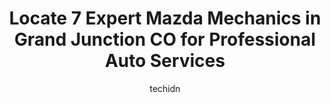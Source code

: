 ---
layout: ampstory
image: https://images.unsplash.com/photo-1580151297944-7c4cedd0c5b2?ixlib=rb-4.0.3&ixid=MnwxMjA3fDB8MHxwaG90by1wYWdlfHx8fGVufDB8fHx8&auto=format&fit=crop&w=640&h=853&q=80
author: techidn
featured: false
description: Looking for reliable and skilled Mazda Mechanic in Grand Junction CO, USA? Your search ends here with the 7 best Mazda Mechanic in town. With their expertise and commitment to delivering exc
title: Locate 7 Expert Mazda Mechanics in Grand Junction CO for Professional Auto Services
cover:
   title: Locate 7 Expert Mazda Mechanics in Grand Junction CO for Professional Auto Services
   subtitle: Rickpate
   background: https://images.unsplash.com/photo-1580151297944-7c4cedd0c5b2?ixlib=rb-4.0.3&ixid=MnwxMjA3fDB8MHxwaG90by1wYWdlfHx8fGVufDB8fHx8&auto=format&fit=crop&w=640&h=853&q=80

pages: 
 - layout: thirds
   top: <h1>#1 Grand Junction Subaru</h1>
   bottom: "<p>I went to Grand Junction Subaru after searching online and narrowing my search to 3 vehicles that were either at the VW or Subaru lots. Lyle introduced himself, listened </p>"
   background: https://www.knot35.com/toplist/wp-content/uploads/2023/06/best-mazda-mechanic-1-in-grand-junction-co-1685834202.jpeg
   backgroundblur: true
 - layout: thirds
   top: <h1>#2 Scottys Complete Car Care Center</h1>
   bottom: "<p>437 Pitkin Ave, Grand Junction, CO 81501, United States</p>"
   background: https://www.knot35.com/toplist/wp-content/uploads/2023/06/best-mazda-mechanic-2-in-grand-junction-co-1685834202.jpeg
   cta:
      link: https://www.knot35.com/toplist/locate-7-expert-mazda-mechanics-in-grand-junction-co-for-professional-auto-services/
      text: Locate 7 Expert Mazda Mechanics in Grand Junction CO for Professional Auto Services
 - layout: thirds
   top: <h1>#3 Grand Junction Volkswagen</h1>
   bottom: "<p>653 Market St, Grand Junction, CO 81505, United States</p>"
   background: https://www.knot35.com/toplist/wp-content/uploads/2023/06/best-mazda-mechanic-3-in-grand-junction-co-1685834203.jpeg
   cta:
      link: https://www.knot35.com/toplist/locate-7-expert-mazda-mechanics-in-grand-junction-co-for-professional-auto-services/
      text: Locate 7 Expert Mazda Mechanics in Grand Junction CO for Professional Auto Services
 - layout: thirds
   top: <h1>#4 Red Rock Honda</h1>
   bottom: "<p>748 N 1st St, Grand Junction, CO 81501, United States</p>"
   background: https://images.unsplash.com/photo-1620421680010-0766ff230392?ixlib=rb-4.0.3&ixid=MnwxMjA3fDB8MHxwaG90by1wYWdlfHx8fGVufDB8fHx8&auto=format&fit=crop&w=640&h=853&q=80
   cta:
      link: https://www.knot35.com/toplist/locate-7-expert-mazda-mechanics-in-grand-junction-co-for-professional-auto-services/
      text: Locate 7 Expert Mazda Mechanics in Grand Junction CO for Professional Auto Services
 - layout: thirds
   top: <h1>#5 Clark Auto</h1>
   bottom: "<p>840 Pitkin Ave, Grand Junction, CO 81501, United States</p>"
   background: https://images.unsplash.com/photo-1595364397663-fca4f075d796?ixlib=rb-4.0.3&ixid=MnwxMjA3fDB8MHxwaG90by1wYWdlfHx8fGVufDB8fHx8&auto=format&fit=crop&w=640&h=853&q=80
   cta:
      link: https://www.knot35.com/toplist/locate-7-expert-mazda-mechanics-in-grand-junction-co-for-professional-auto-services/
      text: Locate 7 Expert Mazda Mechanics in Grand Junction CO for Professional Auto Services
 - layout: thirds
   top: <h1>#6 Kissner Motors</h1>
   bottom: "<p>2584 Hwy 6 & 50, Grand Junction, CO 81501, United States</p>"
   background: https://images.unsplash.com/photo-1602536052359-ef94c21c5948?ixlib=rb-4.0.3&ixid=MnwxMjA3fDB8MHxwaG90by1wYWdlfHx8fGVufDB8fHx8&auto=format&fit=crop&w=640&h=853&q=80
   cta:
      link: https://www.knot35.com/toplist/locate-7-expert-mazda-mechanics-in-grand-junction-co-for-professional-auto-services/
      text: Locate 7 Expert Mazda Mechanics in Grand Junction CO for Professional Auto Services
 - layout: thirds
   top: <h1>#7 Antonellis Advanced Automotive</h1>
   bottom: "<p>365 Bonny St, Grand Junction, CO 81501, United States</p>"
   background: https://plus.unsplash.com/premium_photo-1664640458616-3c74f8cb4589?ixlib=rb-4.0.3&ixid=MnwxMjA3fDB8MHxwaG90by1wYWdlfHx8fGVufDB8fHx8&auto=format&fit=crop&w=640&h=853&q=80
   cta:
      link: https://www.knot35.com/toplist/locate-7-expert-mazda-mechanics-in-grand-junction-co-for-professional-auto-services/
      text: Locate 7 Expert Mazda Mechanics in Grand Junction CO for Professional Auto Services
 - layout: thirds
   middle: Continue reading...
   background: https://images.unsplash.com/photo-1580610447943-1bfbef5efe07?ixlib=rb-4.0.3&ixid=MnwxMjA3fDB8MHxwaG90by1wYWdlfHx8fGVufDB8fHx8&auto=format&fit=crop&w=640&h=853&q=80
   cta:
      link: https://www.knot35.com/toplist/locate-7-expert-mazda-mechanics-in-grand-junction-co-for-professional-auto-services/
      text: Locate 7 Expert Mazda Mechanics in Grand Junction CO for Professional Auto Services
      
---